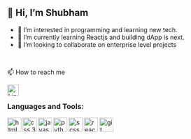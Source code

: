 ## 👋 Hi, I’m Shubham
- 👀 I’m interested in programming and learning new tech.
- 🌱 I’m currently learning Reactjs and building dApp is next.
- 💞️ I’m looking to collaborate on enterprise level projects
<br/>
 <p>📫 How to reach me </p> 
 <a href="linkedin.com/in/shubham-saurav-2765981b7"> <img align="left" alt="LinkedIn" width="26px" src="https://image.flaticon.com/icons/png/512/174/174857.png" /></a>
 <br/>
 
### Languages and Tools:
<img align="left" alt="html 5" width="32px" src="https://cdn-icons-png.flaticon.com/128/919/919827.png" />
<img align="left" alt="css 3" width="32px" src="https://cdn-icons-png.flaticon.com/128/919/919826.png" />
<img align="left" alt="javascript" width="32px" src="https://cdn-icons-png.flaticon.com/128/136/136530.png" />
<img align="left" alt="python" width="32px" src="https://cdn-icons-png.flaticon.com/128/919/919852.png" />
<img align="left" alt="scss" width="32px" src="https://cdn-icons-png.flaticon.com/128/5968/5968358.png" />
<img align="left" alt="reactjs" width="32px" src="https://cdn-icons.flaticon.com/png/128/3074/premium/3074119.png?token=exp=1640091093~hmac=dbce0bf3bcb8838495ab8067e42a6bc3" />
<img align="left" alt="git" width="32px" src="https://cdn-icons-png.flaticon.com/128/919/919847.png" />



<!---
shubham-srv/shubham-srv is a ✨ special ✨ repository because its `README.md` (this file) appears on your GitHub profile.
You can click the Preview link to take a look at your changes.
--->
